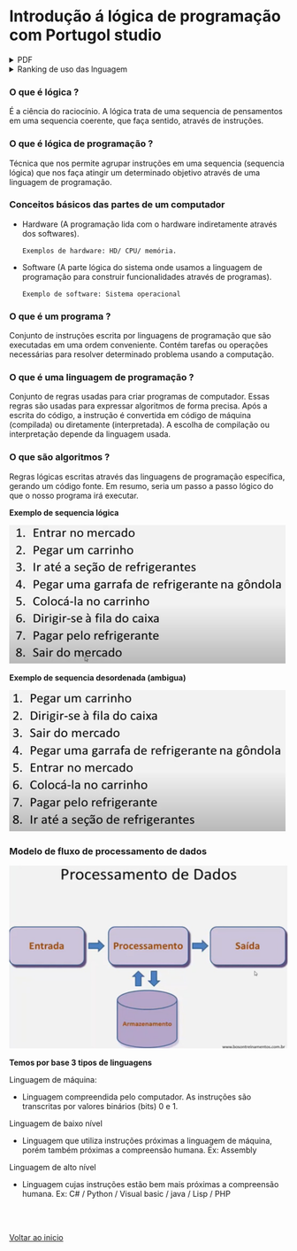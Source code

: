 # Introdução á lógica de programação com Portugol studio

<details>
<summary>PDF</summary>

[Fundamentos de Lógica e Computadores](/Arquivos/Pdf/Fundamentos%20de%20L%C3%B3gica%20e%20Computadores.pdf)

</details>

<details>
<summary>Ranking de uso das lnguagem</summary>

[Ranking de uso das lnguagem](https://www.tiobe.com/tiobe-index/)

</details>

### O que é lógica ?

É a ciência do raciocínio. A lógica trata de uma sequencia de pensamentos em uma sequencia coerente, que faça sentido, através de instruções.

### O que é lógica de programação ?

Técnica que nos permite agrupar instruções em uma sequencia (sequencia lógica) que nos faça atingir um determinado objetivo através de uma linguagem de programação.

### Conceitos básicos das partes de um computador

- Hardware (A programação lida com o hardware indiretamente através dos softwares).
    ```
    Exemplos de hardware: HD/ CPU/ memória.
    ```
        
    
- Software (A parte lógica do sistema onde usamos a linguagem de programação para construir funcionalidades através de programas).
    ```
    Exemplo de software: Sistema operacional
    ```

### O que é um programa ?

Conjunto de instruções escrita por linguagens de programação que são executadas em uma ordem conveniente. Contém tarefas ou operações necessárias para resolver determinado problema usando a computação.

### O que é uma linguagem de programação ?

Conjunto de regras usadas para criar programas de computador. Essas regras são usadas para expressar algoritmos de forma precisa. Após a escrita do código, a instrução é convertida em código de máquina (compilada) ou diretamente (interpretada). A escolha de compilação ou interpretação depende da linguagem usada.

### O que são algoritmos ?

Regras lógicas escritas através das linguagens de programação específica, gerando um código fonte. Em resumo, seria um passo a passo lógico do que o nosso programa irá executar.

**Exemplo de sequencia lógica**

<img src="/Arquivos/img/01.jpg" alt="Texto Alternativo" width="500">

**Exemplo de sequencia desordenada (ambigua)**

<img src="/Arquivos/img/02.jpg" alt="Texto Alternativo" width="500">

### Modelo de fluxo de processamento de dados

<img src="/Arquivos/img/03.jpg" alt="Texto Alternativo" width="600">

<br>

**Temos por base 3 tipos de linguagens**

Linguagem de máquina: 
- Linguagem compreendida pelo computador. As instruções são transcritas por valores binários (bits) 0 e 1.

Linguagem de baixo nível
- Linguagem que utiliza instruções próximas a linguagem de máquina, porém também próximas a compreensão humana. Ex: Assembly

Linguagem de alto nível

- Linguagem cujas instruções estão bem mais próximas a compreensão humana. Ex: C# / Python / Visual basic / java / Lisp / PHP

<br>

<br>

[Voltar ao inicio](/README.md)
